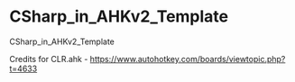 # CSharp_in_AHKv2_Template
CSharp_in_AHKv2_Template

Credits for CLR.ahk - https://www.autohotkey.com/boards/viewtopic.php?t=4633
